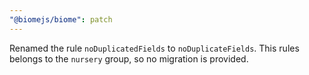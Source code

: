 ```yaml
---
"@biomejs/biome": patch
---
```


Renamed the rule `noDuplicatedFields` to `noDuplicateFields`. This rules belongs to the `nursery` group, so no migration is provided.
